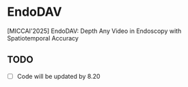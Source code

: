 # EndoDAV
[MICCAI'2025] EndoDAV: Depth Any Video in Endoscopy with Spatiotemporal Accuracy

## TODO
- [ ] Code will be updated by 8.20
